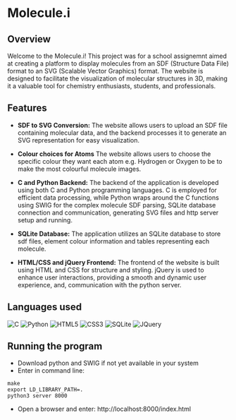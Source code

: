 # Molecule.i

## Overview

Welcome to the Molecule.i! This project was for a school assignemnt aimed at creating a platform to display molecules from an SDF (Structure Data File) format to an SVG (Scalable Vector Graphics) format. The website is designed to facilitate the visualization of molecular structures in 3D, making it a valuable tool for chemistry enthusiasts, students, and professionals.

## Features

- **SDF to SVG Conversion:** The website allows users to upload an SDF file containing molecular data, and the backend processes it to generate an SVG representation for easy visualization.

- **Colour choices for Atoms** The website allows users to choose the specific colour they want each atom e.g. Hydrogen or Oxygen to be to make the most colourful molecule images.

- **C and Python Backend:** The backend of the application is developed using both C and Python programming languages. C is employed for efficient data processing, while Python wraps around the C functions using SWIG for the complex molecule SDF parsing, SQLite database connection and communication, generating SVG files and http server setup and running.

- **SQLite Database:** The application utilizes an SQLite database to store sdf files, element colour information and tables representing each molecule.

- **HTML/CSS and jQuery Frontend:** The frontend of the website is built using HTML and CSS for structure and styling. jQuery is used to enhance user interactions, providing a smooth and dynamic user experience, and, communication with the python server.

## Languages used
![C](https://img.shields.io/badge/c-%2300599C.svg?style=for-the-badge&logo=c&logoColor=white)
![Python](https://img.shields.io/badge/python-3670A0?style=for-the-badge&logo=python&logoColor=ffdd54)
![HTML5](https://img.shields.io/badge/html5-%23E34F26.svg?style=for-the-badge&logo=html5&logoColor=white)
![CSS3](https://img.shields.io/badge/css3-%231572B6.svg?style=for-the-badge&logo=css3&logoColor=white)
![SQLite](https://img.shields.io/badge/sqlite-%2307405e.svg?style=for-the-badge&logo=sqlite&logoColor=white)
![JQuery](https://img.shields.io/badge/jQuery-0769AD?style=for-the-badge&logo=jquery&logoColor=white)

## Running the program
- Download python and SWIG if not yet available in your system
- Enter in command line:   
```
make  
export LD_LIBRARY_PATH=.  
python3 server 8000  
```
- Open a browser and enter: http://localhost:8000/index.html


